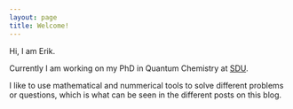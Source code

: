 ```yaml
---
layout: page
title: Welcome! 
---
```


<style>
table {
  margin: 0 auto;
  margin-bottom: 0rem;
  width: 100%;
  border: 0px solid #ffffff;
  border-collapse: collapse;
}
td,
th {
  padding: .25rem .5rem;
  border: 0px solid #ffffff;
}
tbody tr:nth-child(odd) td,
tbody tr:nth-child(odd) th {
  background-color: #ffffff;
}
</style>


<p>Hi, I am Erik.</p>

<p>Currently I am working on my PhD in Quantum Chemistry at <a href="https://www.SDU.dk/" target="_blank">SDU</a>.</p>

<p>I like to use mathematical and nummerical tools to solve different problems or questions, which is what can be seen in the different posts on this blog.</p>

<center>
<a href="{{ site.data.social-media.github.href }}{{ site.data.social-media.github.id }}" title="{{ site.data.social-media.github.title }}"><i class="fa {{ site.data.social-media.github.fa-icon }} fa-3x"></i></a>
<a href="{{ site.data.social-media.reddit.href }}{{ site.data.social-media.reddit.id }}" title="{{ site.data.social-media.reddit.title }}"><i class="fa {{ site.data.social-media.reddit.fa-icon }} fa-3x"></i></a>
<a href="{{ site.data.social-media.twitter.href }}{{ site.data.social-media.twitter.id }}" title="{{ site.data.social-media.twitter.title }}"><i class="fa {{ site.data.social-media.twitter.fa-icon }} fa-3x"></i></a>
<a href="{{ site.data.social-media.stackexchange.href }}{{ site.data.social-media.stackexchange.id }}" title="{{ site.data.social-media.stackexchange.title }}"><i class="fa {{ site.data.social-media.stackexchange.fa-icon }} fa-3x"></i></a>
<a href="{{ site.data.social-media.linkedin.href }}{{ site.data.social-media.linkedin.id }}" title="{{ site.data.social-media.linkedin.title }}"><i class="fa {{ site.data.social-media.linkedin.fa-icon }} fa-3x"></i></a>
<a href="{{ site.data.social-media.email.href }}{{ site.data.social-media.email.id }}" title="{{ site.data.social-media.email.title }}"><i class="fa {{ site.data.social-media.email.fa-icon }} fa-3x"></i></a>
</center>

